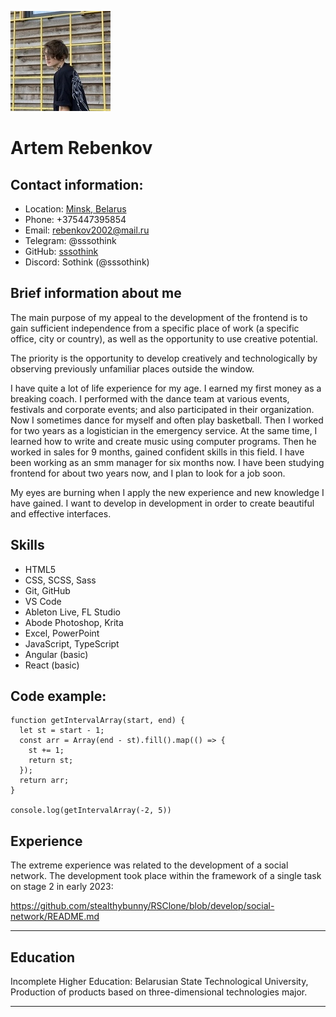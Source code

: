 ![img](./assats/images/avatar.jpg)

# Artem Rebenkov

## Contact information:

- Location:
  [Minsk, Belarus](https://yandex.by/maps/geo/53177019/?ll=27.623225%2C53.903592&source=wizgeo&utm_medium=maps-desktop&utm_source=serp&z=11.5)
- Phone: +375447395854
- Email: rebenkov2002@mail.ru
- Telegram: @sssothink
- GitHub: [sssothink](https://github.com/sssothink)
- Discord: Sothink (@sssothink)

## Brief information about me

The main purpose of my appeal to the development of the frontend is to gain
sufficient independence from a specific place of work (a specific office, city
or country), as well as the opportunity to use creative potential.

The priority is the opportunity to develop creatively and technologically by
observing previously unfamiliar places outside the window.

I have quite a lot of life experience for my age. I earned my first money as a
breaking coach. I performed with the dance team at various events, festivals and
corporate events; and also participated in their organization. Now I sometimes
dance for myself and often play basketball. Then I worked for two years as a
logistician in the emergency service. At the same time, I learned how to write
and create music using computer programs. Then he worked in sales for 9 months,
gained confident skills in this field. I have been working as an smm manager for
six months now. I have been studying frontend for about two years now, and I
plan to look for a job soon.

My eyes are burning when I apply the new experience and new knowledge I have
gained. I want to develop in development in order to create beautiful and
effective interfaces.

## Skills

- HTML5
- CSS, SCSS, Sass
- Git, GitHub
- VS Code
- Ableton Live, FL Studio
- Abode Photoshop, Krita
- Excel, PowerPoint
- JavaScript, TypeScript
- Angular (basic)
- React (basic)

## Code example:

```
function getIntervalArray(start, end) {
  let st = start - 1;
  const arr = Array(end - st).fill().map(() => {
    st += 1;
    return st;
  });
  return arr;
}

console.log(getIntervalArray(-2, 5))
```

## Experience

The extreme experience was related to the development of a social network. The
development took place within the framework of a single task on stage 2 in early
2023:

https://github.com/stealthybunny/RSClone/blob/develop/social-network/README.md

---

## Education

Incomplete Higher Education: Belarusian State Technological University,
Production of products based on three-dimensional technologies major.

---
